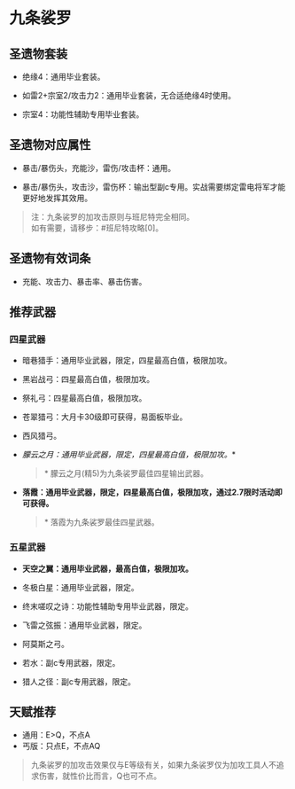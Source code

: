 # 九条裟罗

## 圣遗物套装  

- 绝缘4：通用毕业套装。  

- 如雷2+宗室2/攻击力2：通用毕业套装，无合适绝缘4时使用。  

- 宗室4：功能性辅助专用毕业套装。  

## 圣遗物对应属性  

- 暴击/暴伤头，充能沙，雷伤/攻击杯：通用。  

- 暴击/暴伤头，攻击沙，雷伤杯：输出型副c专用。实战需要绑定雷电将军才能更好地发挥其效用。  

> 注：九条裟罗的加攻击原则与班尼特完全相同。  
> 如有需要，请移步：#班尼特攻略[0]。  

## 圣遗物有效词条  

- 充能、攻击力、暴击率、暴击伤害。  

## 推荐武器  

### 四星武器  

- 暗巷猎手：通用毕业武器，限定，四星最高白值，极限加攻。  

- 黑岩战弓：四星最高白值，极限加攻。  

- 祭礼弓：四星最高白值，极限加攻。  

- 苍翠猎弓：大月卡30级即可获得，易面板毕业。  

- 西风猎弓。  

- *朦云之月：通用毕业武器，限定，四星最高白值，极限加攻。**  

  > \* 朦云之月(精5)为九条裟罗最佳四星输出武器。  

- **落霞：通用毕业武器，限定，四星最高白值，极限加攻，通过2.7限时活动即可获得。**  

  > \* 落霞为九条裟罗最佳四星武器。  

### 五星武器  

- **天空之翼：通用毕业武器，最高白值，极限加攻。**  

- 冬极白星：通用毕业武器，限定。  

- 终末嗟叹之诗：功能性辅助专用毕业武器，限定。  

- 飞雷之弦振：通用毕业武器，限定。  

- 阿莫斯之弓。  

- 若水：副c专用武器，限定。  

- 猎人之径：副c专用武器，限定。

## 天赋推荐  

- 通用：E>Q，不点A  
- 丐版：只点E，不点AQ  

> 九条裟罗的加攻击效果仅与E等级有关，如果九条裟罗仅为加攻工具人不追求伤害，就性价比而言，Q也可不点。  

